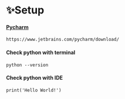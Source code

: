 # ✨Setup

#### [Pycharm](https://www.jetbrains.com/pycharm/download/)

```
https://www.jetbrains.com/pycharm/download/
```

#### Check python with terminal

```
python --version
```

#### Check python with IDE

```
print('Hello World!')
```

